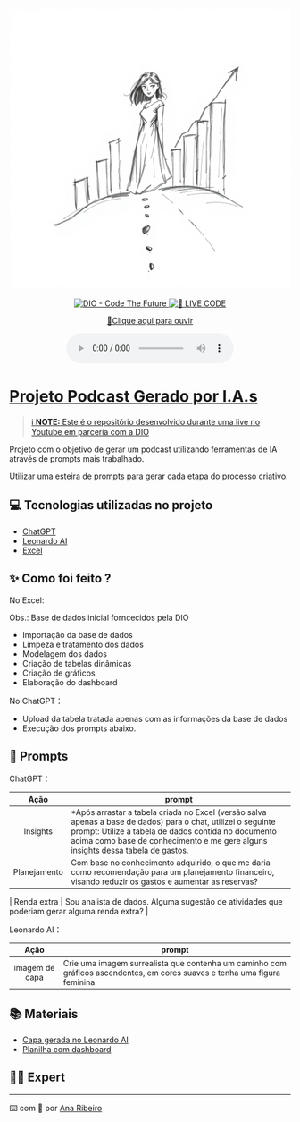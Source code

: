 <p align="center">
<img 
    src="https://github.com/anaribeiro54/dio_desafio_banco_de_dados/blob/main/A%20hand-drawn%20sketch%20in%20classic%20black%20and%20white%2C%20depicting%20a%20woman%20surrounded%20by%20ascending%20graphs%20and%20a%20path.%20The%20style%20is%20timeless%20and%20elegant%2C%20featuring%20rough%20lines%2C%20textured%20pencil%20strokes%2C%20and%20deep%20shadows%20again.jpg"
/>
</p>

<p align="center">
<a href="https://dio.me/">
    <img 
        src="https://img.shields.io/badge/DIO-Code_The_Future-28DA77?logo=youtube" 
        alt="DIO - Code The Future">
</a>
<a href="https://dio.me/">
<img 
    src="https://img.shields.io/badge/🔴_LIVE_CODE-FF5E72" 
    alt="🔴 LIVE CODE">
</a>
</p>

<p align="center">
    <a href="https://github.com/anaribeiro54/prompts-for-podcast-generate-by-ia/blob/main/output/Vira_Dados_Ep01.MP3"> 🔴Clique aqui para ouvir</p>

<div align="center">
    <audio src="output/Vira_Dados_Ep01.MP3" controls title="Podcast editado"></audio>
</div>

# Projeto Podcast Gerado por I.A.s


 > ℹ️ **NOTE:** Este é o repositório desenvolvido durante uma live no Youtube em parceria com a [DIO](https://dio.me)

Projeto com o objetivo de gerar um podcast utilizando ferramentas de IA através de prompts mais trabalhado.

Utilizar uma esteira de prompts para gerar cada etapa do processo criativo.

## 💻 Tecnologias utilizadas no projeto

- [ChatGPT](https://chat.openai.com/) 
- [Leonardo AI](https://leonardo.ai/)
- [Excel](https://www.microsoft.com/en/microsoft-365/excel)


## ✨ Como foi feito ?



No Excel:

Obs.: Base de dados inicial forncecidos pela DIO 
- Importação da base de dados
- Limpeza e tratamento dos dados
- Modelagem dos dados
- Criação de tabelas dinâmicas
- Criação de gráficos
- Elaboração do dashboard


No ChatGPT：
- Upload da tabela tratada apenas com as informações da base de dados
- Execução dos prompts abaixo.


## 🧠 Prompts

ChatGPT：

|   Ação   | prompt                                                                                                                                                                                                                                                                         |
| :------: | ------------------------------------------------------------------------------------------------------------------------------------------------------------------------------------------------------------------------------------------------------------------------------ |
|  Insights  | *Após arrastar a tabela criada no Excel (versão salva apenas a base de dados) para o chat, utilizei o seguinte prompt: Utilize a tabela de dados contida no documento acima como base de conhecimento e me gere alguns insights dessa tabela de gastos.                                                        |
| Planejamento | Com base no conhecimento adquirido, o que me daria como recomendação para um planejamento financeiro, visando reduzir os gastos e aumentar as reservas?  |

| Renda extra | Sou analista de dados. Alguma sugestão de atividades que poderiam gerar alguma renda extra?  |


Leonardo AI：

|  Ação  | prompt                                                                                 |
| :----: | -------------------------------------------------------------------------------------- |
| imagem de capa | Crie uma imagem surrealista que contenha um caminho com gráficos ascendentes, em cores suaves e tenha uma figura feminina |



## 📚 Materiais

- [Capa gerada no Leonardo AI](https://github.com/anaribeiro54/prompts-for-podcast-generate-by-ia/blob/main/assets/A%20hand-drawn%20sketch%20in%20classic%20black%20and%20white%2C%20depicting%20a%20woman%20surrounded%20by%20ascending%20graphs%20and%20a%20path.%20The%20style%20is%20timeless%20and%20elegant%2C%20featuring%20rough%20lines%2C%20textured%20pencil%20strokes%2C%20and%20deep%20shadows%20again.jpg)
- [Planilha com dashboard](https://github.com/anaribeiro54/dio_desafio_banco_de_dados/blob/main/Data_base_com%20_dashboard.xlsx)


## 👨‍💻 Expert

---

⌨️ com 💜 por [Ana Ribeiro](https://github.com/anaribeiro54/)
